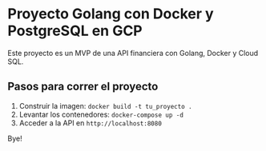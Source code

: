 # Proyecto Golang con Docker y PostgreSQL en GCP

Este proyecto es un MVP de una API financiera con Golang, Docker y Cloud SQL.

## Pasos para correr el proyecto
1. Construir la imagen: `docker build -t tu_proyecto .`
2. Levantar los contenedores: `docker-compose up -d`
3. Acceder a la API en `http://localhost:8080`

Bye!